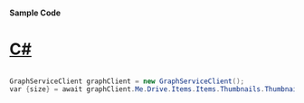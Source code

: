#### Sample Code
# [C#](#tab/Csharp)

```C#

GraphServiceClient graphClient = new GraphServiceClient();
var {size} = await graphClient.Me.Drive.Items.Items.Thumbnails.Thumbnails.{size}.Request().GetAsync();

```